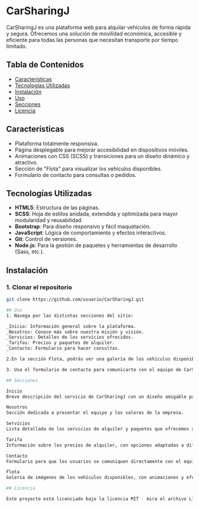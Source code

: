 # CarSharingJ

CarSharingJ es una plataforma web para alquilar vehículos de forma rápida y segura. Ofrecemos una solución de movilidad económica, accesible y eficiente para todas las personas que necesitan transporte por tiempo limitado. 

## Tabla de Contenidos
- [Características](#características)
- [Tecnologías Utilizadas](#tecnologías-utilizadas)
- [Instalación](#instalación)
- [Uso](#uso)
- [Secciones](#secciones)
- [Licencia](#licencia)

## Características
- Plataforma totalmente responsiva.
- Página desplegable para mejorar accesibilidad en dispositivos móviles.
- Animaciones con CSS (SCSS) y transiciones para un diseño dinámico y atractivo.
- Sección de "Flota" para visualizar los vehículos disponibles.
- Formulario de contacto para consultas o pedidos.

## Tecnologías Utilizadas
- **HTML5**: Estructura de las páginas.
- **SCSS**: Hoja de estilos anidada, extendida y optimizada para mayor modularidad y reusabilidad.
- **Bootstrap**: Para diseño responsivo y fácil maquetación.
- **JavaScript**: Lógica de comportamiento y efectos interactivos.
- **Git**: Control de versiones.
- **Node.js**: Para la gestión de paquetes y herramientas de desarrollo (Sass, etc.).

## Instalación

### 1. Clonar el repositorio
```bash
git clone https://github.com/usuario/CarSharingJ.git

## Uso
1. Navega por las distintas secciones del sitio:

_Inicio: Información general sobre la plataforma.
_Nosotros: Conoce más sobre nuestra misión y visión.
_Servicios: Detalles de los servicios ofrecidos.
_Tarifas: Precios y paquetes de alquiler.
_Contacto: Formulario para hacer consultas.

2.En la sección Flota, podrás ver una galería de los vehículos disponibles con imágenes e información básica.

3. Usa el formulario de contacto para comunicarte con el equipo de CarSharingJ.

## Secciones

Inicio
Breve descripción del servicio de CarSharingJ con un diseño amigable para el usuario.

Nosotros
Sección dedicada a presentar el equipo y los valores de la empresa.

Servicios
Lista detallada de los servicios de alquiler y paquetes que ofrecemos a nuestros clientes.

Tarifa
Información sobre los precios de alquiler, con opciones adaptadas a diferentes necesidades.

Contacto
Formulario para que los usuarios se comuniquen directamente con el equipo de soporte.

Flota
Galería de imágenes de los vehículos disponibles, con animaciones y efectos al hacer hover sobre las imágenes.

## Licencia

Este proyecto está licenciado bajo la licencia MIT - mira el archivo LICENSE para más detalles.
